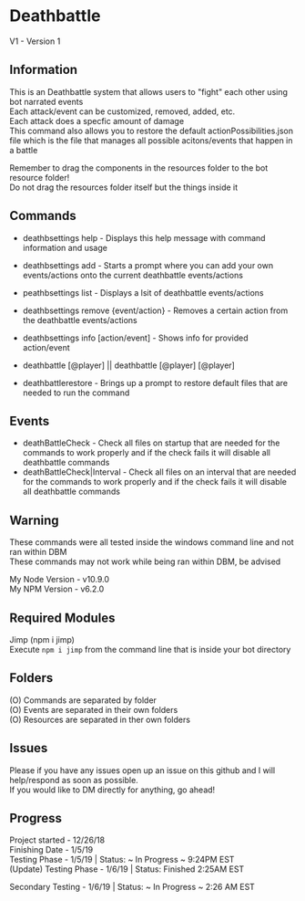 # Deathbattle 
V1 - Version 1

## Information
This is an Deathbattle system that allows users to "fight" each other using bot narrated events  
Each attack/event can be customized, removed, added, etc.  
Each attack does a specfic amount of damage    
This command also allows you to restore the default actionPossibilities.json file which is the file that manages all possible acitons/events that happen in a battle

Remember to drag the components in the resources folder to the bot resource folder!  
Do not drag the resources folder itself but the things inside it  

## Commands
- deathbsettings help - Displays this help message with command information and usage  
- deathbsettings add - Starts a prompt where you can add your own events/actions onto the current deathbattle events/actions  
- peathbsettings list - Displays a lsit of deathbattle events/actions  
- deathbsettings remove {event/action} - Removes a certain action from the deathbattle events/actions  
- deathbsettings info [action/event] - Shows info for provided action/event  

- deathbattle [@player] || deathbattle [@player] [@player]  

- deathbattlerestore - Brings up a prompt to restore default files that are needed to run the command  

## Events
- deathBattleCheck - Check all files on startup that are needed for the commands to work properly and if the check fails it will disable all deathbattle commands
- deathBattleCheck|Interval - Check all files on an interval that are needed for the commands to work properly and if the check fails it will disable all deathbattle commands

## Warning
These commands were all tested inside the windows command line and not ran within DBM  
These commands may not work while being ran within DBM, be advised

My Node Version - v10.9.0   
My NPM Version - v6.2.0  

## Required Modules
Jimp (npm i jimp)  
Execute `npm i jimp` from the command line that is inside your bot directory  

## Folders
(O) Commands are separated by folder   
(O) Events are separated in their own folders  
(O) Resources are separated in ther own folders  

## Issues
Please if you have any issues open up an issue on this github and I will help/respond as soon as possible.  
If you would like to DM directly for anything, go ahead!  

## Progress
Project started - 12/26/18  
Finishing Date - 1/5/19  
Testing Phase - 1/5/19 | Status: ~ In Progress ~ 9:24PM EST  
(Update) Testing Phase - 1/6/19 | Status: Finished 2:25AM EST  
  
Secondary Testing - 1/6/19 | Status: ~ In Progress ~ 2:26 AM EST

